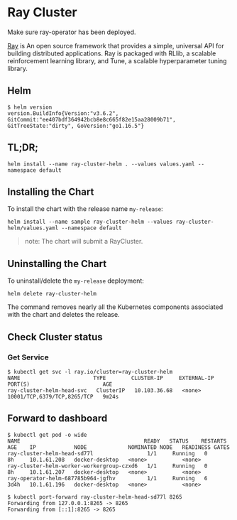 # Ray Cluster

Make sure ray-operator has been deployed.

[Ray](https://ray.io/) is An open source framework that provides a simple, universal API for building distributed applications. Ray is packaged with RLlib, a scalable reinforcement learning library, and Tune, a scalable hyperparameter tuning library.

## Helm

```console
$ helm version
version.BuildInfo{Version:"v3.6.2", GitCommit:"ee407bdf364942bcb8e8c665f82e15aa28009b71", GitTreeState:"dirty", GoVersion:"go1.16.5"}
```

## TL;DR;

```console
helm install --name ray-cluster-helm . --values values.yaml --namespace default
```

## Installing the Chart

To install the chart with the release name `my-release`:


```console
helm install --name sample ray-cluster-helm --values ray-cluster-helm/values.yaml --namespace default
```

> note: The chart will submit a RayCluster. 


## Uninstalling the Chart

To uninstall/delete the `my-release` deployment:

```console
helm delete ray-cluster-helm
```

The command removes nearly all the Kubernetes components associated with the
chart and deletes the release.

## Check Cluster status

### Get Service 

```console
$ kubectl get svc -l ray.io/cluster=ray-cluster-helm
NAME                       TYPE        CLUSTER-IP     EXTERNAL-IP   PORT(S)                       AGE
ray-cluster-helm-head-svc   ClusterIP   10.103.36.68   <none>        10001/TCP,6379/TCP,8265/TCP   9m24s
```

## Forward to dashboard

```console
$ kubectl get pod -o wide
NAME                                       READY   STATUS    RESTARTS   AGE    IP            NODE             NOMINATED NODE   READINESS GATES
ray-cluster-helm-head-sd77l                 1/1     Running   0          8h     10.1.61.208   docker-desktop   <none>           <none>
ray-cluster-helm-worker-workergroup-czxd6   1/1     Running   0          8h     10.1.61.207   docker-desktop   <none>           <none>
ray-operator-helm-687785b964-jgfhv          1/1     Running   6          3d4h   10.1.61.196   docker-desktop   <none>           <none>

$ kubectl port-forward ray-cluster-helm-head-sd77l 8265
Forwarding from 127.0.0.1:8265 -> 8265
Forwarding from [::1]:8265 -> 8265
```
